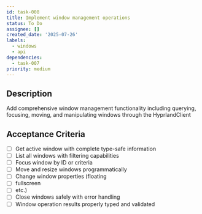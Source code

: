 ```yaml
---
id: task-008
title: Implement window management operations
status: To Do
assignee: []
created_date: '2025-07-26'
labels:
  - windows
  - api
dependencies:
  - task-007
priority: medium
---
```


## Description

Add comprehensive window management functionality including querying, focusing, moving, and manipulating windows through the HyprlandClient

## Acceptance Criteria

- [ ] Get active window with complete type-safe information
- [ ] List all windows with filtering capabilities
- [ ] Focus window by ID or criteria
- [ ] Move and resize windows programmatically
- [ ] Change window properties (floating
- [ ] fullscreen
- [ ] etc.)
- [ ] Close windows safely with error handling
- [ ] Window operation results properly typed and validated
